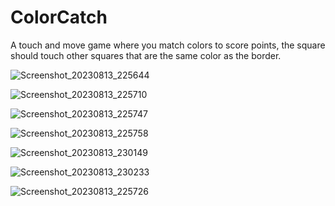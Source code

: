 ﻿# ColorCatch

A touch and move game where you match colors to score points, the square should touch other squares that are the same color as the border.

![Screenshot_20230813_225644](https://github.com/Richard19Perez77/ColorCatch/assets/58344001/f6422b9d-7e91-4af6-b35e-aabf2c343967)

![Screenshot_20230813_225710](https://github.com/Richard19Perez77/ColorCatch/assets/58344001/c053674c-2d75-424f-86b0-d1f9049f6f0e)

![Screenshot_20230813_225747](https://github.com/Richard19Perez77/ColorCatch/assets/58344001/65cb69d3-e088-4759-9f0b-5802cbf9efd0)

![Screenshot_20230813_225758](https://github.com/Richard19Perez77/ColorCatch/assets/58344001/4869588a-42a4-489d-ae5f-d8f65d263c5c)

![Screenshot_20230813_230149](https://github.com/Richard19Perez77/ColorCatch/assets/58344001/1b668ea6-8fde-4ef1-9291-298013480991)

![Screenshot_20230813_230233](https://github.com/Richard19Perez77/ColorCatch/assets/58344001/9e8d8a71-83bf-4bc1-9103-b3d353a6d8f1)

![Screenshot_20230813_225726](https://github.com/Richard19Perez77/ColorCatch/assets/58344001/8581b5d6-f87c-4593-8bcc-4cd43bc95b73)
